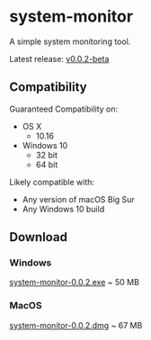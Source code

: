# system-monitor
A simple system monitoring tool. 

Latest release: <a href="https://github.com/itsisaac19/system-monitor/releases/tag/v0.0.2-beta">v0.0.2-beta</a>

## Compatibility

Guaranteed Compatibility on:
 - OS X   
   - 10.16
 - Windows 10
   - 32 bit
   - 64 bit

Likely compatible with:
 - Any version of macOS Big Sur
 - Any Windows 10 build
 
## Download

### Windows 

<a href="https://github.com/itsisaac19/system-monitor/releases/download/v0.0.2-beta/system-monitor.Setup.0.0.2.exe">system-monitor-0.0.2.exe</a> ~ 50 MB

### MacOS  

<a href="https://github.com/itsisaac19/system-monitor/releases/download/v0.0.2-beta/system-monitor-0.0.2.dmg">system-monitor-0.0.2.dmg</a> ~ 67 MB
